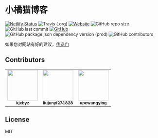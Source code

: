 # 小橘猫博客

[![Netlify Status](https://api.netlify.com/api/v1/badges/093e9a03-9b2e-4686-aead-4c54ac83a208/deploy-status)](https://app.netlify.com/sites/chenyifaer/deploys)
![Travis (.org)](https://img.shields.io/travis/cyf/cyf)
[![Website](https://img.shields.io/website?url=https%3A%2F%2Fchenyifaer.com)](https://chenyifaer.com)
![GitHub repo size](https://img.shields.io/github/repo-size/cyf/cyf)
![GitHub last commit](https://img.shields.io/github/last-commit/cyf/cyf)
[![GitHub](https://img.shields.io/github/license/cyf/cyf)](https://github.com/cyf/cyf/blob/master/LICENSE.md)
![GitHub package.json dependency version (prod)](https://img.shields.io/github/package-json/dependency-version/cyf/cyf/hexo)
![GitHub contributors](https://img.shields.io/github/contributors/cyf/cyf)

如果您对网站有好的建议，[传送门](https://github.com/cyf/cyf/issues/35)

## Contributors

<!-- ALL-CONTRIBUTORS-LIST:START - Do not remove or modify this section -->
<!-- prettier-ignore-start -->
<!-- markdownlint-disable -->
<table>
  <tr>
    <td align="center"><a href="https://kjxbyz.com"><img src="https://avatars2.githubusercontent.com/u/47768002?v=4" width="100px;" alt=""/><br /><sub><b>kjxbyz</b></sub></a></td>
    <td align="center"><a href="https://github.com/liujunyi271828"><img src="https://avatars0.githubusercontent.com/u/16301295?v=4" width="100px;" alt=""/><br /><sub><b>liujunyi271828</b></sub></a></td>
    <td align="center"><a href="https://upcwangying.com"><img src="https://avatars1.githubusercontent.com/u/19725091?v=4" width="100px;" alt=""/><br /><sub><b>upcwangying</b></sub></a></td>
  </tr>
</table>

<!-- markdownlint-enable -->
<!-- prettier-ignore-end -->
<!-- ALL-CONTRIBUTORS-LIST:END -->

## License

MIT
